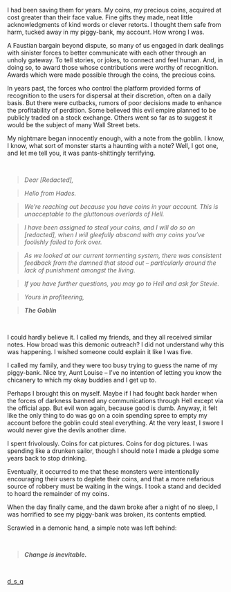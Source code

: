 I had been saving them for years.  My coins, my precious coins, acquired at cost greater than their face value.  Fine gifts they made, neat little acknowledgments of kind words or clever retorts.  I thought them safe from harm, tucked away in my piggy-bank, my account.  How wrong I was.

A Faustian bargain beyond dispute, so many of us engaged in dark dealings with sinister forces to better communicate with each other through an unholy gateway.  To tell stories, or jokes, to connect and feel human.  And, in doing so, to award those whose contributions were worthy of recognition.  Awards which were made possible through the coins, the precious coins.

In years past, the forces who control the platform provided forms of recognition to the users for dispersal at their discretion, often on a daily basis.  But there were cutbacks, rumors of poor decisions made to enhance the profitability of perdition.  Some believed this evil empire planned to be publicly traded on a stock exchange.  Others went so far as to suggest it would be the subject of many Wall Street bets.

My nightmare began innocently enough, with a note from the goblin.  I know, I know, what sort of monster starts a haunting with a note?  Well, I got one, and let me tell you, it was pants-shittingly terrifying.

&nbsp;

>*Dear [Redacted],*

>*Hello from Hades.*

>*We’re reaching out because you have coins in your account.  This is unacceptable to the gluttonous overlords of Hell.*

>*I have been assigned to steal your coins, and I will do so on [redacted], when I will gleefully abscond with any coins you’ve foolishly failed to fork over.*

>*As we looked at our current tormenting system, there was consistent feedback from the damned that stood out – particularly around the lack of punishment amongst the living.*

>*If you have further questions, you may go to Hell and ask for Stevie.*

>*Yours in profiteering,*

>***The Goblin***

&nbsp;

I could hardly believe it.  I called my friends, and they all received similar notes.  How broad was this demonic outreach?  I did not understand why this was happening.  I wished someone could explain it like I was five.

I called my family, and they were too busy trying to guess the name of my piggy-bank.  Nice try, Aunt Louise – I’ve no intention of letting you know the chicanery to which my okay buddies and I get up to.

Perhaps I brought this on myself.  Maybe if I had fought back harder when the forces of darkness banned any communications through Hell except via the official app.  But evil won again, because good is dumb.  Anyway, it felt like the only thing to do was go on a coin spending spree to empty my account before the goblin could steal everything.  At the very least, I swore I would never give the devils another dime.

I spent frivolously.  Coins for cat pictures.  Coins for dog pictures.  I was spending like a drunken sailor, though I should note I made a pledge some years back to stop drinking.

Eventually, it occurred to me that these monsters were intentionally encouraging their users to deplete their coins, and that a more nefarious source of robbery must be waiting in the wings.  I took a stand and decided to hoard the remainder of my coins.

When the day finally came, and the dawn broke after a night of no sleep, I was horrified to see my piggy-bank was broken, its contents emptied.

Scrawled in a demonic hand, a simple note was left behind:

&nbsp;

>***Change is inevitable.***

&nbsp;

[d_s_q](https://www.reddit.com/r/dull_sad_quiddities)